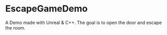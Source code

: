 # EscapeGameDemo
A Demo made with Unreal &amp; C++. The goal is to open the door and escape the room. 
